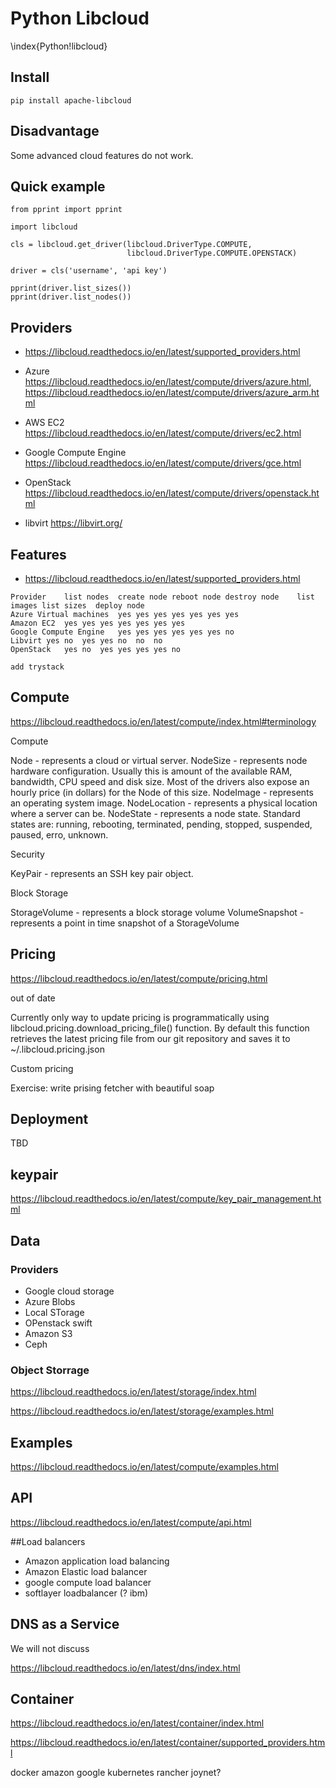 # Python Libcloud
\index{Python!libcloud}

## Install

    pip install apache-libcloud


## Disadvantage

Some advanced cloud features do not work.

## Quick example

    from pprint import pprint

    import libcloud

    cls = libcloud.get_driver(libcloud.DriverType.COMPUTE,
                              libcloud.DriverType.COMPUTE.OPENSTACK)

    driver = cls('username', 'api key')

    pprint(driver.list_sizes())
    pprint(driver.list_nodes())

## Providers

* https://libcloud.readthedocs.io/en/latest/supported_providers.html

* Azure https://libcloud.readthedocs.io/en/latest/compute/drivers/azure.html, https://libcloud.readthedocs.io/en/latest/compute/drivers/azure_arm.html
* AWS EC2 https://libcloud.readthedocs.io/en/latest/compute/drivers/ec2.html
* Google Compute Engine https://libcloud.readthedocs.io/en/latest/compute/drivers/gce.html
* OpenStack https://libcloud.readthedocs.io/en/latest/compute/drivers/openstack.html
* libvirt https://libvirt.org/

## Features

* https://libcloud.readthedocs.io/en/latest/supported_providers.html

```
Provider	list nodes	create node	reboot node	destroy node	list images	list sizes	deploy node
Azure Virtual machines	yes	yes	yes	yes	yes	yes	yes
Amazon EC2	yes	yes	yes	yes	yes	yes	yes
Google Compute Engine	yes	yes	yes	yes	yes	yes	no
Libvirt	yes	no	yes	yes	no	no	no
OpenStack	yes	no	yes	yes	yes	yes	no

add trystack
```

## Compute

https://libcloud.readthedocs.io/en/latest/compute/index.html#terminology

Compute

Node - represents a cloud or virtual server.
NodeSize - represents node hardware configuration. Usually this is amount of the available RAM, bandwidth, CPU speed and disk size. Most of the drivers also expose an hourly price (in dollars) for the Node of this size.
NodeImage - represents an operating system image.
NodeLocation - represents a physical location where a server can be.
NodeState - represents a node state. Standard states are: running, rebooting, terminated, pending, stopped, suspended, paused, erro, unknown.

Security

KeyPair - represents an SSH key pair object.

Block Storage

StorageVolume - represents a block storage volume
VolumeSnapshot - represents a point in time snapshot of a StorageVolume


## Pricing

https://libcloud.readthedocs.io/en/latest/compute/pricing.html

out of date

Currently only way to update pricing is programmatically using libcloud.pricing.download_pricing_file() function. By default this function retrieves the latest pricing file from our git repository and saves it to ~/.libcloud.pricing.json

Custom pricing

Exercise: write prising fetcher with beautiful soap


## Deployment

TBD


## keypair

https://libcloud.readthedocs.io/en/latest/compute/key_pair_management.html

## Data

### Providers

* Google cloud storage
* Azure Blobs
* Local STorage
* OPenstack swift
* Amazon S3
* Ceph


### Object Storrage

https://libcloud.readthedocs.io/en/latest/storage/index.html

https://libcloud.readthedocs.io/en/latest/storage/examples.html

## Examples

https://libcloud.readthedocs.io/en/latest/compute/examples.html

## API

https://libcloud.readthedocs.io/en/latest/compute/api.html

##Load balancers

* Amazon application load balancing
* Amazon Elastic load balancer
* google compute load balancer
* softlayer loadbalancer (? ibm)

## DNS as a Service

We will not discuss

https://libcloud.readthedocs.io/en/latest/dns/index.html

## Container

https://libcloud.readthedocs.io/en/latest/container/index.html

https://libcloud.readthedocs.io/en/latest/container/supported_providers.html

docker
amazon
google
kubernetes
rancher
joynet?
